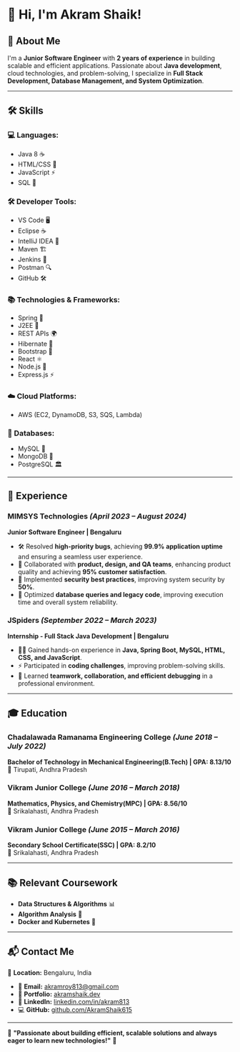 # 👋 Hi, I'm Akram Shaik!  

## 🚀 About Me  
I'm a **Junior Software Engineer** with **2 years of experience** in building scalable and efficient applications. Passionate about **Java development**, cloud technologies, and problem-solving, I specialize in **Full Stack Development, Database Management, and System Optimization**.  

---

## 🛠️ Skills  

### **💻 Languages:**  
- Java 8 ☕  
- HTML/CSS 🎨  
- JavaScript ⚡  
- SQL 💾  

### **🛠️ Developer Tools:**  
- VS Code 🖥️  
- Eclipse ☕  
- IntelliJ IDEA 🚀  
- Maven 🏗️  
- Jenkins 🔄  
- Postman 🔍  
- GitHub 🛠️  

### **📚 Technologies & Frameworks:**  
- Spring 🌱  
- J2EE 🔗  
- REST APIs 🌍  
- Hibernate 🔄  
- Bootstrap 🎨  
- React ⚛️  
- Node.js 🚀  
- Express.js ⚡  

### **☁️ Cloud Platforms:**  
- AWS (EC2, DynamoDB, S3, SQS, Lambda)  

### **📂 Databases:**  
- MySQL 🐬  
- MongoDB 🍃  
- PostgreSQL 🏛️  

---

## 💼 Experience  

### **MIMSYS Technologies** *(April 2023 – August 2024)*  
**Junior Software Engineer | Bengaluru**  
- 🛠️ Resolved **high-priority bugs**, achieving **99.9% application uptime** and ensuring a seamless user experience.  
- 🤝 Collaborated with **product, design, and QA teams**, enhancing product quality and achieving **95% customer satisfaction**.  
- 🔐 Implemented **security best practices**, improving system security by **50%**.  
- 🚀 Optimized **database queries and legacy code**, improving execution time and overall system reliability.  

### **JSpiders** *(September 2022 – March 2023)*  
**Internship - Full Stack Java Development | Bengaluru**  
- 👨‍💻 Gained hands-on experience in **Java, Spring Boot, MySQL, HTML, CSS, and JavaScript**.  
- ⚡ Participated in **coding challenges**, improving problem-solving skills.  
- 🤝 Learned **teamwork, collaboration, and efficient debugging** in a professional environment.  

---

## 🎓 Education  

### **Chadalawada Ramanama Engineering College** *(June 2018 – July 2022)*  
**Bachelor of Technology in Mechanical Engineering(B.Tech) | GPA: 8.13/10**  
📍 Tirupati, Andhra Pradesh 

### **Vikram Junior College** *(June 2016 – March 2018)*  
**Mathematics, Physics, and Chemistry(MPC) | GPA: 8.56/10**  
📍 Srikalahasti, Andhra Pradesh 

### **Vikram Junior College** *(June 2015 – March 2016)*  
**Secondary School Certificate(SSC) | GPA: 8.2/10**  
📍 Srikalahasti, Andhra Pradesh 

---

## 📚 Relevant Coursework  
- **Data Structures & Algorithms** 📊  
- **Algorithm Analysis** 🧠  
- **Docker and Kubernetes** 🐳  

---

## 📬 Contact Me  
📍 **Location:** Bengaluru, India 
- 📧 **Email:** akramroy813@gmail.com  
- 🔗 **Portfolio:** [akramshaik.dev](https://akramshaik615.github.io/MyPortfolio/)
- 🔗 **LinkedIn:** [linkedin.com/in/akram813](https://www.linkedin.com/in/shaik-akram-3a6429228/)  
- 💻 **GitHub:** [github.com/AkramShaik615](https://github.com/AkramShaik615)  

---

🌟 **"Passionate about building efficient, scalable solutions and always eager to learn new technologies!"** 🚀  

